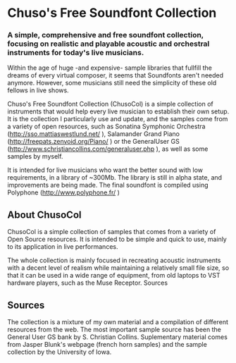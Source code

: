 # Chuso's Free Soundfont Collection
### A simple, comprehensive and free soundfont collection, focusing on realistic and playable acoustic and orchestral instruments for today's live musicians.

Within the age of huge -and expensive- sample libraries that fullfill the dreams of every virtual composer, it seems that Soundfonts aren't needed anymore. However, some musicians still need the simplicity of these old fellows in live shows.

Chuso's Free Soundfont Collection (ChusoCol) is a simple collection of instruments that would help every live musician to establish their own setup. It is the collection I particularly use and update, and the samples come from a variety of open resources, such as Sonatina Symphonic Orchestra (http://sso.mattiaswestlund.net/ ), Salamander Grand Piano (http://freepats.zenvoid.org/Piano/ ) or the GeneralUser GS (http://www.schristiancollins.com/generaluser.php ), as well as some samples by myself.

It is intended for live musicians who want the better sound with low requirements, in a library of ~300Mb. The library is still in alpha state, and improvements are being made. The final soundfont is compiled using Polyphone (http://www.polyphone.fr/ )

## About ChusoCol

ChusoCol is a simple collection of samples that comes from a variety of Open Source resources. It is intended to be simple and quick to use, mainly to its application in live performances.

The whole collection is mainly focused in recreating acoustic instruments with a decent level of realism while maintaining a relatively small file size, so that it can be used in a wide range of equipment, from old laptops to VST hardware players, such as the Muse Receptor.
Sources

## Sources
The collection is a mixture of my own material and a compilation of different resources from the web. The most important sample source has been the General User GS bank by S. Christian Collins. Suplementary material comes from Jasper Blunk's webpage (french horn samples) and the sample collection by the University of Iowa.

